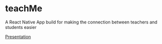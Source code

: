 # teachMe
A React Native App build for making the connection between teachers and students easier

[Presentation](https://docs.google.com/presentation/d/14A1tqRc-GIMiUPqqeM_w32KwXkJHtxaxPVKoBUYZ53M/edit?usp=drivesdk)
